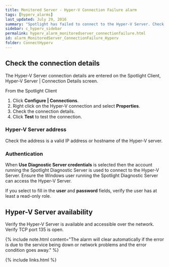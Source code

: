 ```yaml
---
title: ﻿Monitored Server - Hyper-V Connection Failure alarm
tags: [hyperv_alarms]
last_updated: July 29, 2016
summary: "Spotlight has failed to connect to the Hyper-V Server. Check the Hyper-V server address, authentication and availability"
sidebar: c_hyperv_sidebar
permalink: hyperv_alarm_monitoredserver_connectionfailure.html
id: alarm_MonitoredServer_ConnectionFailure_Hyperv
folder: ConnectHyperv
---
```




## Check the connection details

The Hyper-V Server connection details are entered on the Spotlight Client, Hyper-V Server \| Connection Details screen.

From the Spotlight Client

1.  Click **Configure \| Connections**.
2.  Right click on the Hyper-V connection and select **Properties**.
3.  Check the connection details.
4.  Click **Test** to test the connection.

### Hyper-V Server address

Check the address is a valid IP address or hostname of the Hyper-V server.

### Authentication

When **Use Diagnostic Server credentials** is selected then the account running the Spotlight Diagnostic Server is used to connect to the Hyper-V Server. Ensure the Windows user running the Spotlight Diagnostic Server can access the Hyper-V Server.

If you select to fill in the **user** and **password** fields, verify the user has at least a read-only role.

## Hyper-V Server availability

Verify the Hyper-V Server is available and accessible over the network. Verify TCP port 135 is open.


{% include note.html content="The alarm will clear automatically if the error is due to the service being down or network problems and the error condition goes away." %}



{% include links.html %}

